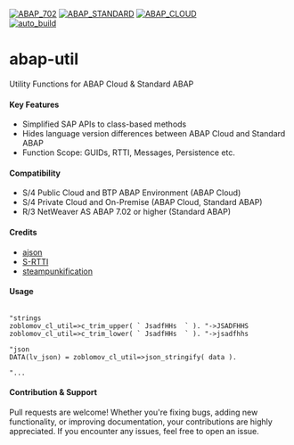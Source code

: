 [![ABAP_702](https://github.com/oblomov-dev/abap-util/actions/workflows/ABAP_702.yaml/badge.svg)](https://github.com/oblomov-dev/abap-util/actions/workflows/ABAP_702.yaml)
[![ABAP_STANDARD](https://github.com/oblomov-dev/abap-util/actions/workflows/ABAP_STANDARD.yaml/badge.svg)](https://github.com/oblomov-dev/abap-util/actions/workflows/ABAP_STANDARD.yaml)
[![ABAP_CLOUD](https://github.com/oblomov-dev/abap-util/actions/workflows/ABAP_CLOUD.yaml/badge.svg)](https://github.com/oblomov-dev/abap-util/actions/workflows/ABAP_CLOUD.yaml)
<br>
[![auto_build](https://github.com/oblomov-dev/abap-util/actions/workflows/auto_build.yml/badge.svg)](https://github.com/oblomov-dev/abap-util/actions/workflows/auto_build.yml)

# abap-util
Utility Functions for ABAP Cloud & Standard ABAP

#### Key Features
* Simplified SAP APIs to class-based methods
* Hides language version differences between ABAP Cloud and Standard ABAP
* Function Scope: GUIDs, RTTI, Messages, Persistence etc.

#### Compatibility
* S/4 Public Cloud and BTP ABAP Environment (ABAP Cloud)
* S/4 Private Cloud and On-Premise (ABAP Cloud, Standard ABAP)
* R/3 NetWeaver AS ABAP 7.02 or higher (Standard ABAP)

#### Credits
* [ajson](https://github.com/sbcgua/ajson)
* [S-RTTI](https://github.com/sandraros/S-RTTI)
* [steampunkification](https://github.com/heliconialabs/steampunkification)
  
#### Usage

```abap

"strings
zoblomov_cl_util=>c_trim_upper( ` JsadfHHs  ` ). "->JSADFHHS
zoblomov_cl_util=>c_trim_lower( ` JsadfHHs  ` ). "->jsadfhhs

"json
DATA(lv_json) = zoblomov_cl_util=>json_stringify( data ).

"...
```

#### Contribution & Support
Pull requests are welcome! Whether you're fixing bugs, adding new functionality, or improving documentation, your contributions are highly appreciated. If you encounter any issues, feel free to open an issue.
